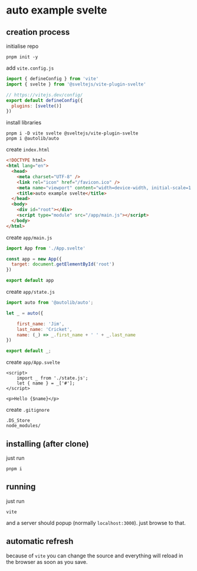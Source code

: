 
# auto example svelte

## creation process

initialise repo

```
pnpm init -y
```

add `vite.config.js`

```js
import { defineConfig } from 'vite'
import { svelte } from '@sveltejs/vite-plugin-svelte'

// https://vitejs.dev/config/
export default defineConfig({
  plugins: [svelte()]
})
```

install libraries

```
pnpm i -D vite svelte @sveltejs/vite-plugin-svelte
pnpm i @autolib/auto
```

create `index.html`

```html
<!DOCTYPE html>
<html lang="en">
  <head>
    <meta charset="UTF-8" />
    <link rel="icon" href="/favicon.ico" />
    <meta name="viewport" content="width=device-width, initial-scale=1.0" />
    <title>auto example svelte</title>
  </head>
  <body>
    <div id="root"></div>
    <script type="module" src="/app/main.js"></script>
  </body>
</html>
```

create `app/main.js`

```js
import App from './App.svelte'

const app = new App({
  target: document.getElementById('root')
})

export default app
```

create `app/state.js`

```js
import auto from '@autolib/auto';

let _ = auto({

	first_name: 'Jim',
	last_name: 'Cricket',
	name: (_) => _.first_name + ' ' + _.last_name
})

export default _;
````

create `app/App.svelte`

```svelte
<script>
	import _ from './state.js';
	let { name } = _['#'];
</script>

<p>Hello {$name}</p>
```

create `.gitignore`

```
.DS_Store
node_modules/
```

## installing (after clone)

just run

```
pnpm i
```

## running

just run

```
vite
```

and a server should popup (normally `localhost:3000`).
just browse to that.

## automatic refresh

because of `vite` you can change the source
and everything will reload in the browser
as soon as you save.
